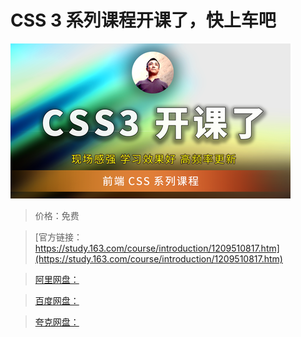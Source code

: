 # CSS 3 系列课程开课了，快上车吧

![img](../../../assets/study163/free/1ed826d9a6654bc1b7fa62638f8ef7e8.png)

> 价格：免费

> [官方链接：https://study.163.com/course/introduction/1209510817.htm](https://study.163.com/course/introduction/1209510817.htm)

> [阿里网盘：]()

> [百度网盘：]()

> [夸克网盘：]()
